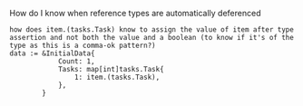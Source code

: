 How do I know when reference types are automatically deferenced 


```
how does item.(tasks.Task) know to assign the value of item after type assertion and not both the value and a boolean (to know if it's of the type as this is a comma-ok pattern?)
data := &InitialData{
			Count: 1,
			Tasks: map[int]tasks.Task{
				1: item.(tasks.Task),
			},
		}
```